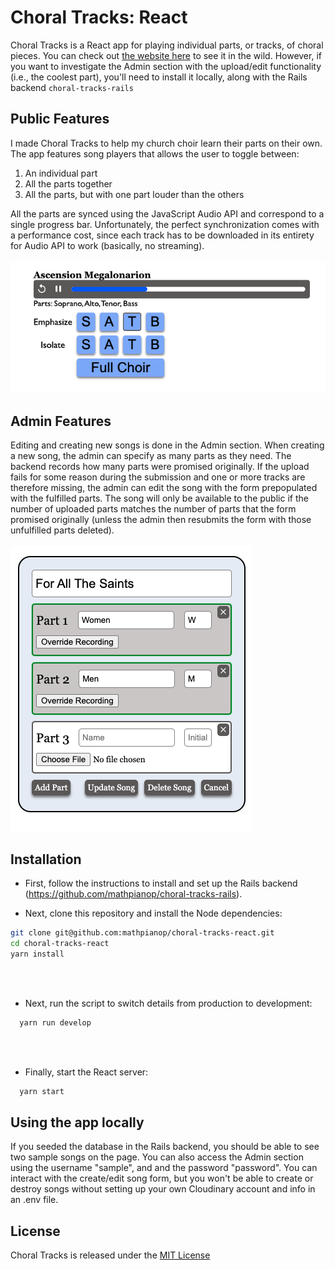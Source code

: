 # Choral Tracks: React

Choral Tracks is a React app for playing individual parts, or tracks, of choral pieces. You can check out [the website here](https://htaoc.com/choir/) to see it in the wild. However, if you want to investigate the Admin section with the upload/edit functionality (i.e., the coolest part), you'll need to install it locally, along with the Rails backend `choral-tracks-rails`

## Public Features

I made Choral Tracks to help my church choir learn their parts on their own.  The app features song players that allows the user to toggle between:

1. An individual part
2. All the parts together
3. All the parts, but with one part louder than the others

All the parts are synced using the JavaScript Audio API and correspond to a single progress bar. Unfortunately, the perfect synchronization comes with a performance cost, since each track has to be downloaded in its entirety for Audio API to work (basically, no streaming).
<br>
<br>
![Screenshot of Choral Tracks song player](song-player.png)


## Admin Features

Editing and creating new songs is done in the Admin section. When creating a new song, the admin can specify as many parts as they need. The backend records how many parts were promised originally. If the upload fails for some reason during the submission and one or more tracks are therefore missing, the admin can edit the song with the form prepopulated with the fulfilled parts. The song will only be available to the public if the number of uploaded parts matches the number of parts that the form promised originally (unless the admin then resubmits the form with those unfulfilled parts deleted).
<br>
<br>
![Screenshot of the Song Form](song-form.png)

## Installation

* First, follow the instructions to install and set up the Rails backend (https://github.com/mathpianop/choral-tracks-rails).

* Next, clone this repository and install the Node dependencies:
```bash
git clone git@github.com:mathpianop/choral-tracks-react.git
cd choral-tracks-react
yarn install
```
<br>
<br>

* Next, run the script to switch details from production to development:
```bash
  yarn run develop
```
<br>
<br>

* Finally, start the React server:
```bash
  yarn start
```




## Using the app locally

If you seeded the database in the Rails backend, you should be able to see two sample songs on the page. You can also access the Admin section using the username "sample", and and the password "password". You can interact with the create/edit song form, but you won't be able to create or destroy songs without setting up your own Cloudinary account and info in an .env file.

## License

Choral Tracks is released under the [MIT License](https://opensource.org/licenses/MIT)